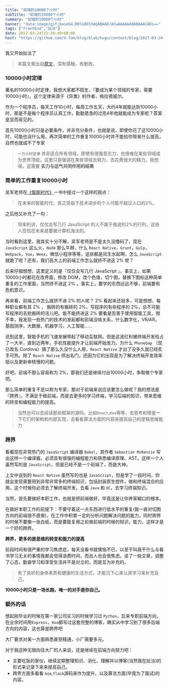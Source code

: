 ```yaml
---
title: "前端的10000个小时"
subTitle: "前端的10000个小时"
summary: "前端的10000个小时"
banner: "data:image/gif;base64,R0lGODlhAQABAAD/ACwAAAAAAQABAAACADs=="
tags: ["FrontEnd","扯淡"]
date: 2017-03-24T15:29:40+08:00
host: "https://github.com/V-Tom/blog/blob/hugo/content/blog/2017-03-24-%E5%89%8D%E7%AB%AF%E7%9A%8410000%E4%B8%AA%E5%B0%8F%E6%97%B6/index.md"
---
```


我又开始扯淡了

> 本篇文章出自[原文](http://mp.weixin.qq.com/s?__biz=MzI5NDE2NTY3NA==&mid=2247483679&idx=1&sn=27983af89bd092f0d916fa4afd732be9&chksm=ec664cdadb11c5ccd373d4283c56f824fff7c4b0edc1f5bce3195049c014b3518defe7c8a441&scene=21%23wechat_redirect)，深有感触，有删改。

### 10000小时定律

著名的10000小时定律，我想大家都不陌生，『要成为某个领域的专家，需要10000小时』，这个定律来源于《异类》的作者，格拉德威尔。

作为一个程序员，每天工作10小时，每周工作五天，大约4年就能达到10000小时，那是不是每个程序员认真工作，勤勤恳恳的过完4年他就能成为专家呢？答案是显而易见的。

首先10000小时只是必要条件，并非充分条件，也就是说，即使你花了这10000小时，可能也没什么用，再次简单的工作重复10000小时并不能给你带来什么提高，自然也就成不了专家

> `一万小时定律` 并非适合所有领域，即使有很强意志力，也很难在某些领域成为世界顶级，这里只是强调在某些领域去努力、去花费很大的精力。我觉得，这需要 **实力与运气共同作用的结果**

### 简单的工作重复10000小时

吴军老师在[《智能时代》](https://book.douban.com/subject/26838557/)一书中提过一个这样的观点：

> 在未来的智能时代，真正受益于技术进步的个人可能不超过人口的2%。

之后他又补充了一句：

> 坦率的讲，仅仅会写几行 JavaScript 的人不属于我说的2%的行列，这些人恰恰在未来是要被计算机淘汰的。

当时看到这里，我其实十分不解，吴军老师是不是太久没撸码了，现在 `JavaScript` 这么火，`Node` 那么牛掰，什么 `React Native`，`Grunt`，`Gulp`，`Webpack`，`Vue`，`Weex`，微信小程序等等，这些都是风生水起啊，怎么 `JavaScript` 就跪了呢？还有，我们高大上的前端工作怎么就挤不进这 2% 呢？

后来仔细想想，这里定义的是『仅仅会写几行 JavaScript 』，事实上，如果10000小时都花在改界面，修改 DOM，改个色值，切个图，替换下图标这种简单重复的工作里面，当然挤不进这 2% 。事实上，要学的东西远远不够，前端要有危机意识。


再来看，前端工作怎么就挤不进 2% 的人呢？ 2% 看起来还挺多，可是想想，每种职业都有其 2% ， 搬砖的有搬砖的 2%，写程序的有些程序的 2%，总不可能写程序的去抢搬砖的活儿吧。能不能挤进这 2% 要看是否善于使用智能工具，很不幸，我发现一些热门的技术的发起都和前端没啥关系，什么数字化，VR/AR，基因测序，大数据，机器学习，人工智能……


说到这里，智能手机的飞速发展带起了移动互联网，但是这波红利被终端开发给占了一大半，直到近两年，手机性能提升才让前端开始发力。为什么 `PhoneGap` （现已改名 Cordova）搞了那么久没什么人用，`React Native` 才出了没多久就已经炙手可热。除了 `React Native` 师出名门，还因为它的出现是为了解决终端开发效率低以及更新审核慢的问题。


好吧，前端不那么容易称为 2%，那我们还是继续付出10000小时，争取做个专家吧。


那么简单的重复不足以称为专家，那对于前端来说应该要怎么做呢？我的想法是『跨界』，不满足于做前端，而是去更多的学习终端，学习后端的知识，带来思维的转变和编程能力的提高。


> 当然也可以去阅读那些框架的源码，比如`React`,`Koa`等等，去思考和借鉴一下它们的架构和内部实现，去看看算法方面的内容来提高自己的逻辑思维能力

### 跨界

看看现在非常热门的 `JavaScript` 编译器 `Babel`，其作者 `Sebastian McKenzie` 写出这样一个编译器，必须具有很强的编程能力和熟悉编译原理、AST。这样一个人虽然写的是 `JavaScript`，但是已经不是一个前端了，而是大神。


上文中说到的 `React Native` 虽然写的也是 `JavaScript`，但是学了一段时间，你就会发现需要用到非常非常多的终端知识，包括封装原生控件，做和终端混合的应用，这个时候你必须去了解终端开发，去看 `Java` 和 `OC`，去学习终端知识。


当然，首先要做好本职工作，也就是把前端做好，毕竟这是让你养家糊口的根本。


在做好本职工作的前提下：不要守着这一点东西进行低水平的重复(我一直对切图方向的前端很不感冒)，在工作中积累一定的分析问题解决问题的能力，同时跨界的时候不要像一张白纸，而是要能复用之前做前端的时候的知识，能力，这样才是一个好的跨界。

**跨界，更多的是思维的转变和能力的提高**

前段时间有很严重的学习焦虑症，每天没看书就懊恼不已，以至于叫我干什么与看书学习无关的事情我都会觉得浪费时间，而且人也会很焦虑。读了一些文章，调整了心态，勤奋学习和享受生活并不是对立的，而是互为补充的。


> 有了良好的身体素质和健康的生活方式，才能沉下心来认真学习来补充自己。

**10000小时只是一场长跑，唯一的对手是你自己。**

### 额外的话

想起刚毕业的时候在第一家公司实习的时候学习过 `Python`，后来专职前端方向，在业余时间用`Express`，`Koa`都写过这套完整的博客，确实从中学习到了很多后端方向的内容，这也算是跨界吧


大厂要求对某一方面熟悉甚至精通，小厂需要多元。


对于我这种无限向往大厂的人来说，还是继续在前端方向努力吧：

- 主要吃饭的家伙，继续定期整理知识、消化、理解并以博客(当然我在扯淡)的形式来记录下来来提高自己。
- 跨界方面多看看 `koa`,`flask`源码来作为提升、以及算法方面(毕竟为了面试)的内容。
